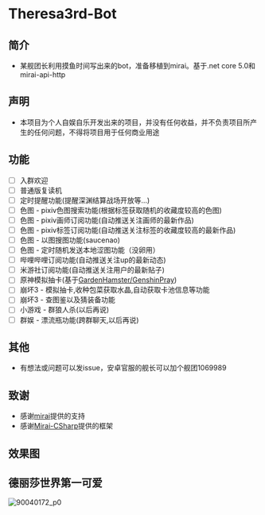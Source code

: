 # Theresa3rd-Bot

## 简介
 - 某舰团长利用摸鱼时间写出来的bot，准备移植到mirai。基于.net core 5.0和mirai-api-http

## 声明
 - 本项目为个人自娱自乐开发出来的项目，并没有任何收益，并不负责项目所产生的任何问题，不得将项目用于任何商业用途

## 功能
- [ ] 入群欢迎
- [ ] 普通版复读机
- [ ] 定时提醒功能(提醒深渊结算战场开放等...)
- [ ] 色图 - pixiv色图搜索功能(根据标签获取随机的收藏度较高的色图)
- [ ] 色图 - pixiv画师订阅功能(自动推送关注画师的最新作品)
- [ ] 色图 - pixiv标签订阅功能(自动推送关注标签的收藏度较高的最新作品)
- [ ] 色图 - 以图搜图功能(saucenao)
- [ ] 色图 - 定时随机发送本地涩图功能（没卵用）
- [ ] 哔哩哔哩订阅功能(自动推送关注up的最新动态)
- [ ] 米游社订阅功能(自动推送关注用户的最新贴子)
- [ ] 原神模拟抽卡(基于[GardenHamster/GenshinPray](https://github.com/GardenHamster/GenshinPray))
- [ ] 崩坏3 - 模拟抽卡,收种包菜获取水晶,自动获取卡池信息等功能
- [ ] 崩坏3 - 查图鉴以及猜装备功能
- [ ] 小游戏 - 群狼人杀(以后再说)
- [ ] 群娱 - 漂流瓶功能(跨群聊天,以后再说)

## 其他
- 有想法或问题可以发issue，安卓官服的舰长可以加个舰团1069989

## 致谢
- 感谢[mirai](https://github.com/mamoe/mirai)提供的支持
- 感谢[Mirai-CSharp](https://github.com/Executor-Cheng/mirai-CSharp)提供的框架

## 效果图


## 德丽莎世界第一可爱
![90040172_p0](https://user-images.githubusercontent.com/89188316/145987675-30dc5854-0d88-47d9-bf80-5ed38493c02b.jpg)



